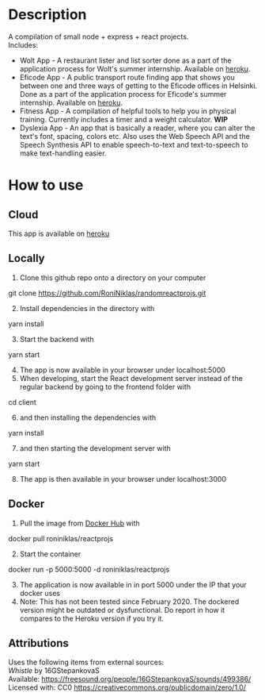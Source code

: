 # Description

A compilation of small node + express + react projects.  
Includes:   
- Wolt App - A restaurant lister and list sorter done as a part of the application process for Wolt's summer internship.  Available on [heroku](https://roninreactprojs.herokuapp.com/wolt).  
- Eficode App -  A public transport route finding app that shows you between one and three ways of getting to the Eficode offices in Helsinki. Done as a part of the application process for Eficode's summer internship.  Available on [heroku](https://roninreactprojs.herokuapp.com/eficode).  
- Fitness App - A compilation of helpful tools to help you in physical training. Currently includes a timer and a weight calculator. **WIP**      
- Dyslexia App - An app that is basically a reader, where you can alter the text's font, spacing, colors etc. Also uses the Web Speech API and the Speech Synthesis API to enable speech-to-text and text-to-speech to make text-handling easier.   

# How to use

## Cloud  

This app is available on [heroku](https://roninreactprojs.herokuapp.com/)

## Locally
 
1. Clone this github repo onto a directory on your computer  
  
git clone https://github.com/RoniNiklas/randomreactprojs.git  
  
2. Install dependencies in the directory with  
  
yarn install 
  
3. Start the backend with  
  
yarn start  
  
4. The app is now available in your browser under localhost:5000  
5. When developing, start the React development server instead of the regular backend by going to the frontend folder with  
  
cd client  
  
6. and then installing the dependencies with  
  
yarn install  
  
7. and then starting the development server with  
   
yarn start  
  
8. The app is then available in your browser under localhost:3000  

## Docker
  
1. Pull the image from [Docker Hub](https://hub.docker.com/r/roniniklas/reactprojs) with  
  
docker pull roniniklas/reactprojs  
  
2. Start the container  
  
docker run -p 5000:5000 -d roniniklas/reactprojs   
  
3. The application is now available in in port 5000 under the IP that your docker uses  
4. Note: This has not been tested since February 2020. The dockered version might be outdated or dysfunctional. Do report in how it compares to the Heroku version if you try it.  

## Attributions  
  
Uses the following items from external sources:   
*Whistle* by 16GStepankovaS   
Available: https://freesound.org/people/16GStepankovaS/sounds/499386/   
Licensed with: CC0 https://creativecommons.org/publicdomain/zero/1.0/  
